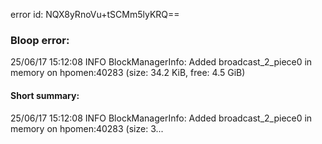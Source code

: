 error id: NQX8yRnoVu+tSCMm5lyKRQ==
### Bloop error:

25/06/17 15:12:08 INFO BlockManagerInfo: Added broadcast_2_piece0 in memory on hpomen:40283 (size: 34.2 KiB, free: 4.5 GiB)
#### Short summary: 

25/06/17 15:12:08 INFO BlockManagerInfo: Added broadcast_2_piece0 in memory on hpomen:40283 (size: 3...